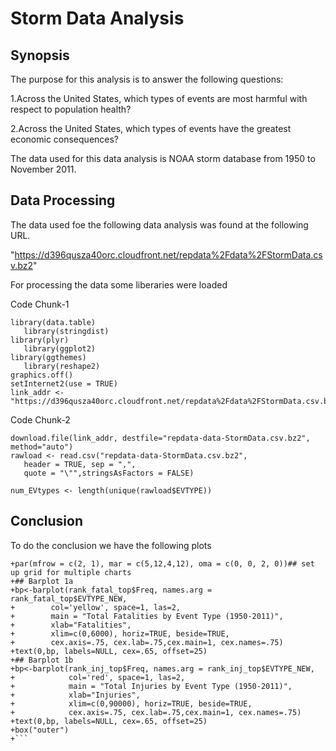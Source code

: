 # Storm Data Analysis

## Synopsis

The purpose for this analysis is to answer the following questions:

1.Across the United States, which types of events are most harmful with respect to population health?

2.Across the United States, which types of events have the greatest economic consequences?

The data used for this data analysis is NOAA storm database from 1950 to November 2011.

## Data Processing

The data used foe the following data analysis was found at the following URL.

"https://d396qusza40orc.cloudfront.net/repdata%2Fdata%2FStormData.csv.bz2"

For processing the data some liberaries were loaded

Code Chunk-1
```{r prep-envir}
library(data.table)
   library(stringdist)
library(plyr)
   library(ggplot2)
library(ggthemes)
   library(reshape2)
graphics.off()  
setInternet2(use = TRUE) 
link_addr <- "https://d396qusza40orc.cloudfront.net/repdata%2Fdata%2FStormData.csv.bz2" 
```
Code Chunk-2
```{r load-the-file,cache=TRUE}
download.file(link_addr, destfile="repdata-data-StormData.csv.bz2", method="auto")
rawload <- read.csv("repdata-data-StormData.csv.bz2",
   header = TRUE, sep = ",",
   quote = "\"",stringsAsFactors = FALSE)

num_EVtypes <- length(unique(rawload$EVTYPE))
```

## Conclusion

To do the conclusion we have the following plots

``` {r plot1, fig.height=12, fig.width=8,fig.align='center'}
+par(mfrow = c(2, 1), mar = c(5,12,4,12), oma = c(0, 0, 2, 0))## set up grid for multiple charts
+## Barplot 1a
+bp<-barplot(rank_fatal_top$Freq, names.arg = rank_fatal_top$EVTYPE_NEW,
+        col='yellow', space=1, las=2,
+        main = "Total Fatalities by Event Type (1950-2011)",
+        xlab="Fatalities",
+        xlim=c(0,6000), horiz=TRUE, beside=TRUE,
+        cex.axis=.75, cex.lab=.75,cex.main=1, cex.names=.75)
+text(0,bp, labels=NULL, cex=.65, offset=25)
+## Barplot 1b
+bp<-barplot(rank_inj_top$Freq, names.arg = rank_inj_top$EVTYPE_NEW,
+            col='red', space=1, las=2,
+            main = "Total Injuries by Event Type (1950-2011)",
+            xlab="Injuries",
+            xlim=c(0,90000), horiz=TRUE, beside=TRUE,
+            cex.axis=.75, cex.lab=.75,cex.main=1, cex.names=.75)
+text(0,bp, labels=NULL, cex=.65, offset=25)
+box("outer")
+```
